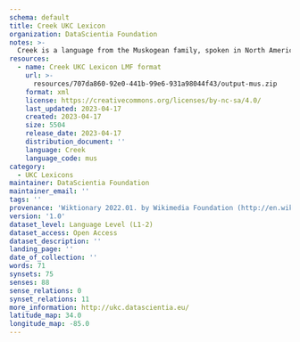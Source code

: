 ```yaml
---
schema: default
title: Creek UKC Lexicon
organization: DataScientia Foundation
notes: >-
  Creek is a language from the Muskogean family, spoken in North America. The UKC Lexicon of Creek is represented as a lexico-semantic network. It consists of words, word senses, synsets, as well as sense-level and synset-level relationships.
resources:
  - name: Creek UKC Lexicon LMF format
    url: >-
      resources/707da860-92e0-441b-99e6-931a98044f43/output-mus.zip
    format: xml
    license: https://creativecommons.org/licenses/by-nc-sa/4.0/
    last_updated: 2023-04-17
    created: 2023-04-17
    size: 5504
    release_date: 2023-04-17
    distribution_document: ''
    language: Creek
    language_code: mus
category:
  - UKC Lexicons
maintainer: DataScientia Foundation
maintainer_email: ''
tags: ''
provenance: 'Wiktionary 2022.01. by Wikimedia Foundation (http://en.wiktionary.org); CogNet 2.1 by Khuyagbaatar Batsuren, National University of Mongolia (http://cognet.ukc.disi.unitn.it); KinDiv: Kinship Diversity 1.0 by Temuulen Khishigsuren (http://ukc.disi.unitn.it/index.php/kinship/); Native Languages of the Americas 2021.11. by Laura Redish and Orrin Lewis (http://www.native-languages.org); Princeton WordNet 2.1 by Princeton University (https://wordnet.princeton.edu)'
version: '1.0'
dataset_level: Language Level (L1-2)
dataset_access: Open Access
dataset_description: ''
landing_page: ''
date_of_collection: ''
words: 71
synsets: 75
senses: 88
sense_relations: 0
synset_relations: 11
more_information: http://ukc.datascientia.eu/
latitude_map: 34.0
longitude_map: -85.0
---
```

